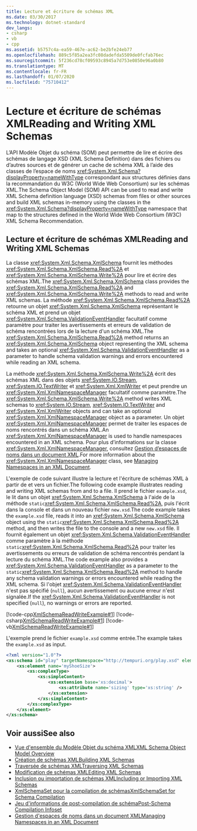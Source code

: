 ```yaml
---
title: Lecture et écriture de schémas XML
ms.date: 03/30/2017
ms.technology: dotnet-standard
dev_langs:
- csharp
- vb
- cpp
ms.assetid: b5757c4a-ea59-467e-ac62-be2bfe24eb77
ms.openlocfilehash: 889c5f85a2ea3fc08dadefda5509de0fcfab76ec
ms.sourcegitcommit: 5f236cd78cf09593c8945a7d753e0850e96a0b80
ms.translationtype: MT
ms.contentlocale: fr-FR
ms.lasthandoff: 01/07/2020
ms.locfileid: "75710412"
---
```

# <a name="reading-and-writing-xml-schemas"></a><span data-ttu-id="765da-102">Lecture et écriture de schémas XML</span><span class="sxs-lookup"><span data-stu-id="765da-102">Reading and Writing XML Schemas</span></span>
<span data-ttu-id="765da-103">L’API Modèle Objet du schéma (SOM) peut permettre de lire et écrire des schémas de langage XSD (XML Schema Definition) dans des fichiers ou d’autres sources et de générer un cache de schéma XML à l’aide des classes de l’espace de noms <xref:System.Xml.Schema?displayProperty=nameWithType> correspondant aux structures définies dans la recommandation du W3C (World Wide Web Consortium) sur les schémas XML.</span><span class="sxs-lookup"><span data-stu-id="765da-103">The Schema Object Model (SOM) API can be used to read and write XML Schema definition language (XSD) schemas from files or other sources and build XML schemas in-memory using the classes in the <xref:System.Xml.Schema?displayProperty=nameWithType> namespace that map to the structures defined in the World Wide Web Consortium (W3C) XML Schema Recommendation.</span></span>  
  
## <a name="reading-and-writing-xml-schemas"></a><span data-ttu-id="765da-104">Lecture et écriture de schémas XML</span><span class="sxs-lookup"><span data-stu-id="765da-104">Reading and Writing XML Schemas</span></span>  
 <span data-ttu-id="765da-105">La classe <xref:System.Xml.Schema.XmlSchema> fournit les méthodes <xref:System.Xml.Schema.XmlSchema.Read%2A> et <xref:System.Xml.Schema.XmlSchema.Write%2A> pour lire et écrire des schémas XML.</span><span class="sxs-lookup"><span data-stu-id="765da-105">The <xref:System.Xml.Schema.XmlSchema> class provides the <xref:System.Xml.Schema.XmlSchema.Read%2A> and <xref:System.Xml.Schema.XmlSchema.Write%2A> methods to read and write XML schemas.</span></span> <span data-ttu-id="765da-106">La méthode <xref:System.Xml.Schema.XmlSchema.Read%2A> retourne un objet <xref:System.Xml.Schema.XmlSchema> représentant le schéma XML et prend un objet <xref:System.Xml.Schema.ValidationEventHandler> facultatif comme paramètre pour traiter les avertissements et erreurs de validation de schéma rencontrées lors de la lecture d'un schéma XML.</span><span class="sxs-lookup"><span data-stu-id="765da-106">The <xref:System.Xml.Schema.XmlSchema.Read%2A> method returns an <xref:System.Xml.Schema.XmlSchema> object representing the XML schema and takes an optional <xref:System.Xml.Schema.ValidationEventHandler> as a parameter to handle schema validation warnings and errors encountered while reading an XML schema.</span></span>  
  
 <span data-ttu-id="765da-107">La méthode <xref:System.Xml.Schema.XmlSchema.Write%2A> écrit des schémas XML dans des objets <xref:System.IO.Stream>, <xref:System.IO.TextWriter> et <xref:System.Xml.XmlWriter> et peut prendre un <xref:System.Xml.XmlNamespaceManager> facultatif comme paramètre.</span><span class="sxs-lookup"><span data-stu-id="765da-107">The <xref:System.Xml.Schema.XmlSchema.Write%2A> method writes XML schemas to <xref:System.IO.Stream>, <xref:System.IO.TextWriter> and <xref:System.Xml.XmlWriter> objects and can take an optional <xref:System.Xml.XmlNamespaceManager> object as a parameter.</span></span> <span data-ttu-id="765da-108">Un objet <xref:System.Xml.XmlNamespaceManager> permet de traiter les espaces de noms rencontrés dans un schéma XML.</span><span class="sxs-lookup"><span data-stu-id="765da-108">An <xref:System.Xml.XmlNamespaceManager> is used to handle namespaces encountered in an XML schema.</span></span> <span data-ttu-id="765da-109">Pour plus d’informations sur la classe <xref:System.Xml.XmlNamespaceManager>, consultez [Gestion d’espaces de noms dans un document XML](../../../../docs/standard/data/xml/managing-namespaces-in-an-xml-document.md).</span><span class="sxs-lookup"><span data-stu-id="765da-109">For more information about the <xref:System.Xml.XmlNamespaceManager> class, see [Managing Namespaces in an XML Document](../../../../docs/standard/data/xml/managing-namespaces-in-an-xml-document.md).</span></span>  
  
 <span data-ttu-id="765da-110">L'exemple de code suivant illustre la lecture et l'écriture de schémas XML à partir de et vers un fichier.</span><span class="sxs-lookup"><span data-stu-id="765da-110">The following code example illustrates reading and writing XML schemas from and to a file.</span></span> <span data-ttu-id="765da-111">Il prend le fichier `example.xsd`, le lit dans un objet <xref:System.Xml.Schema.XmlSchema> à l'aide de la méthode `static`<xref:System.Xml.Schema.XmlSchema.Read%2A>, puis l'écrit dans la console et dans un nouveau fichier `new.xsd`.</span><span class="sxs-lookup"><span data-stu-id="765da-111">The code example takes the `example.xsd` file, reads it into an <xref:System.Xml.Schema.XmlSchema> object using the `static`<xref:System.Xml.Schema.XmlSchema.Read%2A> method, and then writes the file to the console and a new `new.xsd` file.</span></span> <span data-ttu-id="765da-112">Il fournit également un objet <xref:System.Xml.Schema.ValidationEventHandler> comme paramètre à la méthode `static`<xref:System.Xml.Schema.XmlSchema.Read%2A> pour traiter les avertissements ou erreurs de validation de schéma rencontrés pendant la lecture du schéma XML.</span><span class="sxs-lookup"><span data-stu-id="765da-112">The code example also provides a <xref:System.Xml.Schema.ValidationEventHandler> as a parameter to the `static`<xref:System.Xml.Schema.XmlSchema.Read%2A> method to handle any schema validation warnings or errors encountered while reading the XML schema.</span></span> <span data-ttu-id="765da-113">Si l'objet <xref:System.Xml.Schema.ValidationEventHandler> n'est pas spécifié (`null`), aucun avertissement ou aucune erreur n'est signalée.</span><span class="sxs-lookup"><span data-stu-id="765da-113">If the <xref:System.Xml.Schema.ValidationEventHandler> is not specified (`null`), no warnings or errors are reported.</span></span>  
  
 [!code-cpp[XmlSchemaReadWriteExample#1](../../../../samples/snippets/cpp/VS_Snippets_Data/XmlSchemaReadWriteExample/CPP/XmlSchemaReadWriteExample.cpp#1)]
 [!code-csharp[XmlSchemaReadWriteExample#1](../../../../samples/snippets/csharp/VS_Snippets_Data/XmlSchemaReadWriteExample/CS/XmlSchemaReadWriteExample.cs#1)]
 [!code-vb[XmlSchemaReadWriteExample#1](../../../../samples/snippets/visualbasic/VS_Snippets_Data/XmlSchemaReadWriteExample/VB/XmlSchemaReadWriteExample.vb#1)]  
  
 <span data-ttu-id="765da-114">L'exemple prend le fichier `example.xsd` comme entrée.</span><span class="sxs-lookup"><span data-stu-id="765da-114">The example takes the `example.xsd` as input.</span></span>  
  
```xml  
<?xml version="1.0"?>  
<xs:schema id="play" targetNamespace="http://tempuri.org/play.xsd" elementFormDefault="qualified" xmlns="http://tempuri.org/play.xsd" xmlns:xs="http://www.w3.org/2001/XMLSchema">  
    <xs:element name='myShoeSize'>  
        <xs:complexType>  
            <xs:simpleContent>  
                <xs:extension base='xs:decimal'>  
                    <xs:attribute name='sizing' type='xs:string' />  
                </xs:extension>  
            </xs:simpleContent>  
        </xs:complexType>  
    </xs:element>  
</xs:schema>  
```  
  
## <a name="see-also"></a><span data-ttu-id="765da-115">Voir aussi</span><span class="sxs-lookup"><span data-stu-id="765da-115">See also</span></span>

- [<span data-ttu-id="765da-116">Vue d'ensemble du Modèle Objet du schéma XML</span><span class="sxs-lookup"><span data-stu-id="765da-116">XML Schema Object Model Overview</span></span>](../../../../docs/standard/data/xml/xml-schema-object-model-overview.md)
- [<span data-ttu-id="765da-117">Création de schémas XML</span><span class="sxs-lookup"><span data-stu-id="765da-117">Building XML Schemas</span></span>](../../../../docs/standard/data/xml/building-xml-schemas.md)
- [<span data-ttu-id="765da-118">Traversée de schémas XML</span><span class="sxs-lookup"><span data-stu-id="765da-118">Traversing XML Schemas</span></span>](../../../../docs/standard/data/xml/traversing-xml-schemas.md)
- [<span data-ttu-id="765da-119">Modification de schémas XML</span><span class="sxs-lookup"><span data-stu-id="765da-119">Editing XML Schemas</span></span>](../../../../docs/standard/data/xml/editing-xml-schemas.md)
- [<span data-ttu-id="765da-120">Inclusion ou importation de schémas XML</span><span class="sxs-lookup"><span data-stu-id="765da-120">Including or Importing XML Schemas</span></span>](../../../../docs/standard/data/xml/including-or-importing-xml-schemas.md)
- [<span data-ttu-id="765da-121">XmlSchemaSet pour la compilation de schémas</span><span class="sxs-lookup"><span data-stu-id="765da-121">XmlSchemaSet for Schema Compilation</span></span>](../../../../docs/standard/data/xml/xmlschemaset-for-schema-compilation.md)
- [<span data-ttu-id="765da-122">Jeu d'informations de post-compilation de schéma</span><span class="sxs-lookup"><span data-stu-id="765da-122">Post-Schema Compilation Infoset</span></span>](../../../../docs/standard/data/xml/post-schema-compilation-infoset.md)
- [<span data-ttu-id="765da-123">Gestion d'espaces de noms dans un document XML</span><span class="sxs-lookup"><span data-stu-id="765da-123">Managing Namespaces in an XML Document</span></span>](../../../../docs/standard/data/xml/managing-namespaces-in-an-xml-document.md)

